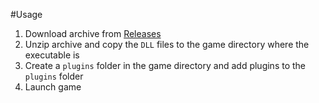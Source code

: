#Usage
1. Download archive from [Releases](https://github.com/hessiser/starloader/releases)
2. Unzip archive and copy the `DLL` files to the game directory where the executable is
3. Create a `plugins` folder in the game directory and add plugins to the `plugins` folder
4. Launch game